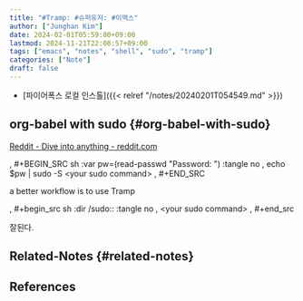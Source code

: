 ```yaml
---
title: "#Tramp: #슈퍼유저: #이맥스"
author: ["Junghan Kim"]
date: 2024-02-01T05:59:00+09:00
lastmod: 2024-11-21T22:08:57+09:00
tags: ["emacs", "notes", "shell", "sudo", "tramp"]
categories: ["Note"]
draft: false
---
```


-   [파이어폭스 로컬 인스톨]({{< relref "/notes/20240201T054549.md" >}})


## org-babel with sudo {#org-babel-with-sudo}

[Reddit - Dive into anything - reddit.com](https://www.reddit.com/r/orgmode/comments/lercjw/tip_org_babel_sudo_command/?rdt=41027)

, #+BEGIN_SRC sh :var pw=(read-passwd "Password: ") :tangle no , echo $pw | sudo -S &lt;your sudo command&gt; , #+END_SRC

a better workflow is to use Tramp

, #+begin_src sh :dir /sudo:: :tangle no , &lt;your sudo command&gt; , #+end_src

잘된다.


## Related-Notes {#related-notes}

## References

<style>.csl-entry{text-indent: -1.5em; margin-left: 1.5em;}</style><div class="csl-bib-body">
</div>
